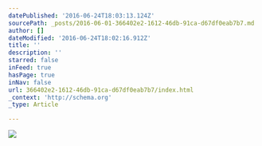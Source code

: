 ```yaml
---
datePublished: '2016-06-24T18:03:13.124Z'
sourcePath: _posts/2016-06-01-366402e2-1612-46db-91ca-d67df0eab7b7.md
author: []
dateModified: '2016-06-24T18:02:16.912Z'
title: ''
description: ''
starred: false
inFeed: true
hasPage: true
inNav: false
url: 366402e2-1612-46db-91ca-d67df0eab7b7/index.html
_context: 'http://schema.org'
_type: Article

---
```

![](https://s3-us-west-2.amazonaws.com/the-grid-img/p/e2f0fba88607ca2c2667290b474630bc74076322.jpg)